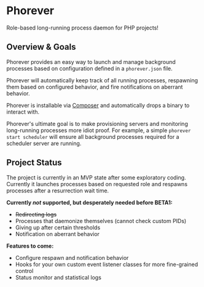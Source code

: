 # Phorever

Role-based long-running process daemon for PHP projects!

## Overview & Goals

Phorever provides an easy way to launch and manage background processes based on configuration defined in a `phorever.json` file.

Phorever will automatically keep track of all running processes, respawning them based on configured behavior, and fire notifications on aberrant behavior.

Phorever is installable via [Composer](http://getcomposer.org/) and automatically drops a binary to interact with.

Phorever's ultimate goal is to make provisioning servers and monitoring long-running processes more idiot proof. For example, a simple `phorever start scheduler` will ensure all background processes required for a scheduler server are running.

## Project Status

The project is currently in an MVP state after some exploratory coding. Currently it launches processes based on requested role and respawns processes after a resurrection wait time.

**Currently *not* supported, but desperately needed before BETA1:**

* ~~Redirecting logs~~
* Processes that daemonize themselves (cannot check custom PIDs)
* Giving up after certain thresholds
* Notification on aberrant behavior

**Features to come:**

* Configure respawn and notification behavior
* Hooks for your own custom event listener classes for more fine-grained control
* Status monitor and statistical logs